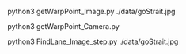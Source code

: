 
python3 getWarpPoint_Image.py ./data/goStrait.jpg

python3 getWarpPoint_Camera.py

python3 FindLane_Image_step.py ./data/goStrait.jpg



